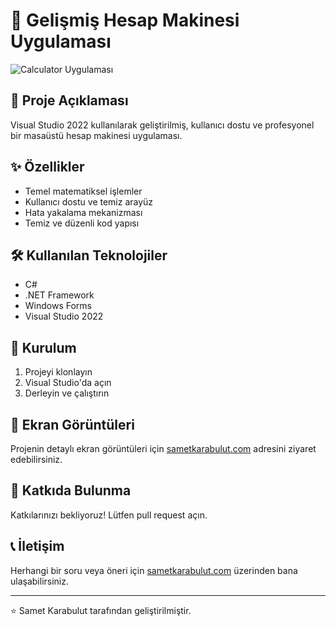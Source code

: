 # 🧮 Gelişmiş Hesap Makinesi Uygulaması

![Calculator Uygulaması](https://sametkarabulut.com/wp-content/uploads/2025/02/calculator.png)

## 📝 Proje Açıklaması
Visual Studio 2022 kullanılarak geliştirilmiş, kullanıcı dostu ve profesyonel bir masaüstü hesap makinesi uygulaması.

## ✨ Özellikler
- Temel matematiksel işlemler
- Kullanıcı dostu ve temiz arayüz
- Hata yakalama mekanizması
- Temiz ve düzenli kod yapısı

## 🛠 Kullanılan Teknolojiler
- C#
- .NET Framework
- Windows Forms
- Visual Studio 2022

## 🚀 Kurulum
1. Projeyi klonlayın
2. Visual Studio'da açın
3. Derleyin ve çalıştırın

## 📸 Ekran Görüntüleri
Projenin detaylı ekran görüntüleri için [sametkarabulut.com](http://sametkarabulut.com/) adresini ziyaret edebilirsiniz.

## 🤝 Katkıda Bulunma
Katkılarınızı bekliyoruz! Lütfen pull request açın.

## 📞 İletişim
Herhangi bir soru veya öneri için [sametkarabulut.com](http://sametkarabulut.com/) üzerinden bana ulaşabilirsiniz.

---

⭐️ Samet Karabulut tarafından geliştirilmiştir.